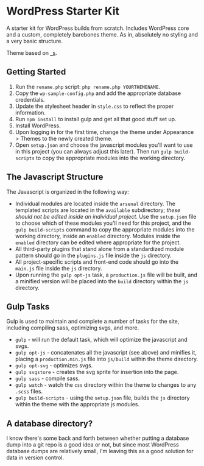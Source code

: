 WordPress Starter Kit
=====================

A starter kit for WordPress builds from scratch. Includes WordPress core and a custom, completely barebones theme. As in, absolutely no styling and a very basic structure.

Theme based on [_s](https://github.com/Automattic/_s/).

Getting Started
---------------
1. Run the `rename.php` script: `php rename.php YOURTHEMENAME`.
1. Copy the `wp-sample-config.php` and add the appropriate database credentials.
1. Update the stylesheet header in `style.css` to reflect the proper information.
1. Run `npm install` to install gulp and get all that good stuff set up.
1. Install WordPress.
1. Upon logging in for the first time, change the theme under Appearance > Themes to the newly created theme.
1. Open `setup.json` and choose the javascript modules you'll want to use in this project (you can always adjust this later). Then run `gulp build-scripts` to copy the appropriate modules into the working directory.


The Javascript Structure
------------------------

The Javascript is organized in the following way:

* Individual modules are located inside the `arsenal` directory. The templated scripts are located in the `available` subdirectory; *these should not be edited inside an individual project*. Use the `setup.json` file to choose which of these modules you'll need for this project, and the `gulp build-scripts` command to copy the appropriate modules into the working directory, inside an `enabled` directory. Modules inside the `enabled` directory can be edited where appropriate for the project.
* All third-party plugins that stand alone from a standardized module pattern should go in the `plugins.js` file inside the `js` directory.
* All project-specific scripts and front-end code should go into the `main.js` file inside the `js` directory.
* Upon running the `gulp opt-js` task, a `production.js` file will be built, and a minified version will be placed into the `build` directory within the `js` directory.


Gulp Tasks
----------

Gulp is used to maintain and complete a number of tasks for the site, including compiling sass, optimizing svgs, and more.

* `gulp` - will run the default task, which will optimize the javascript and svgs.
* `gulp opt-js` - concatenates all the javascript (see above) and minifies it, placing a `production.min.js` file into `js/build` within the theme directory.
* `gulp opt-svg` - optimizes svgs.
* `gulp svgstore` - creates the svg sprite for insertion into the page.
* `gulp sass` - compile sass.
* `gulp watch` - watch the `css` directory within the theme to changes to any `.scss` files.
* `gulp build-scripts` - using the `setup.json` file, builds the `js` directory within the theme with the appropriate js modules.


A database directory?
---------------------

I know there's some back and forth between whether putting a database dump into a git repo is a good idea or not, but since most WordPress database dumps are relatively small, I'm leaving this as a good solution for data in version control.

